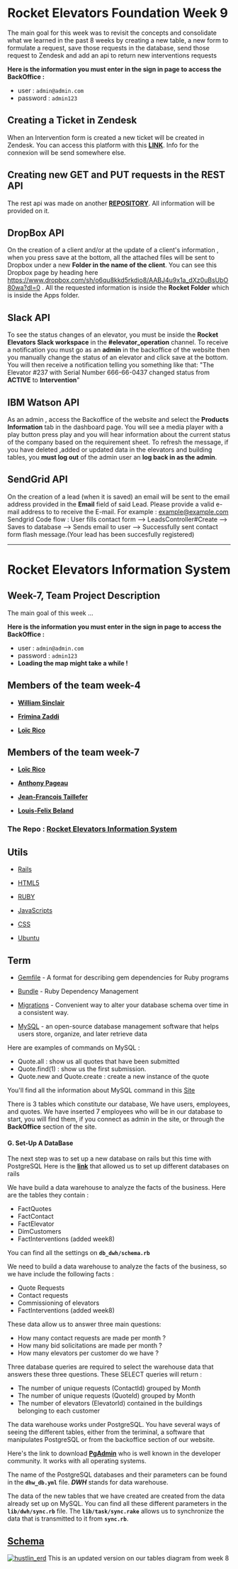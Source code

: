 # Rocket Elevators Foundation Week 9

The main goal for this week was to revisit the concepts and consolidate what we learned in the past 8 weeks by creating a new table, a new form to formulate a request, save those requests in the database, send those request to Zendesk and add an api to return new interventions requests

**Here is the information you must enter in the sign in page to access the BackOffice :**
 - user : `admin@admin.com`
 - password : `admin123`

## Creating a Ticket in Zendesk

When an Intervention form is created a new ticket will be created in Zendesk. You can access this platform with this **[LINK](https://apageau.zendesk.com/)**. Info for the connexion will be send somewhere else.

## Creating new GET and PUT requests in the REST API

The rest api was made on another **[REPOSITORY](https://github.com/AnthonyPageau/Rocket_Elevator_Foundation_Rest)**. All information will be provided on it.

## DropBox API
On the creation of a client  and/or at the update of a client's information , when you press save at the bottom, all the attached files will be sent to Dropbox under a new **Folder in the name of the client**. You can see this Dropbox page by heading here https://www.dropbox.com/sh/o6qu8kkd5rkdio8/AABJ4u9x1a_dXz0uBsUbO80wa?dl=0 . All the requested information is inside the **Rocket Folder** which is inside the Apps folder.

## Slack API
To see the status changes of an elevator, you must be inside the **Rocket Elevators Slack  workspace** in the **#elevator_operation** channel.
To receive a notification you must go as an **admin** in the backoffice of the website then you manually change the status of an elevator and click save at the bottom. You will then receive a notification telling you something like that: "The Elevator #237 with Serial Number 666-66-0437 changed status from **ACTIVE** to **Intervention**"
	 
## IBM Watson API 
As an admin , access the Backoffice of the website and select the **Products Information** tab in the dashboard page. You will see a media player with a play button press play and you will hear information about the current status of the company based on the requirement  sheet.
To refresh the message, if you have deleted ,added or updated data  in the elevators and building tables, you **must log out** of the admin user an **log back in as the admin**.
	
## SendGrid API
On the creation of a lead  (when it is saved) an email will be sent to the email address provided in the **Email** field of said Lead. Please provide a valid e-mail 	   address to to receive the E-mail. For example : example@example.com  
Sendgrid Code flow : User fills contact form --> LeadsController#Create --> Saves to database --> Sends email to user --> Successfully sent contact form flash 		   message.(Your lead has been succesfully registered)

--------------------------------------------------------------------------------------------------------------------------------------------------------------------------------



# Rocket Elevators Information System

## [](https://github.com/ricoloic/Rocket_Elevators_API#week-7-team-project-description)Week-7, Team Project Description

The main goal of this week ...

**Here is the information you must enter in the sign in page to access the BackOffice :**
 - user : `admin@admin.com`
 - password : `admin123`
 - **Loading the map might take a while !**
## Members of the team week-4

- **[William Sinclair](https://github.com/WilliamSinclairF)**

- **[Frimina Zaddi](https://github.com/frimina)**

- **[Loïc Rico](https://github.com/ricoloic)**

## Members of the team week-7

- **[Loïc Rico](https://github.com/ricoloic)**

- **[Anthony Pageau](https://github.com/ricoloic)**

- **[Jean-Francois Taillefer](https://github.com/ricoloic)**

- **[Louis-Felix Beland](https://github.com/ricoloic)**


### The Repo : [Rocket Elevators Information System](https://github.com/WilliamSinclairF/Rocket_Elevators_Information_System)

## Utils

- [Rails](https://guides.rubyonrails.org/)

- [HTML5](https://www.w3schools.com/html/)

- [RUBY](https://www.ruby-lang.org/)

- [JavaScripts](https://www.javascript.com/)

- [CSS](https://css-tricks.com/)

- [Ubuntu](https://www.microsoft.com/en-ca/p/ubuntu-1804-lts/9n9tngvndl3q?activetab=pivot:overviewtab)

## Term

 - [Gemfile](https://rubygems.org/) - A format for describing gem dependencies for Ruby programs

 - [Bundle](https://bundler.io/) - Ruby Dependency Management

 - [Migrations](https://edgeguides.rubyonrails.org/active_record_migrations.html) - Convenient way to alter your database schema over time in a consistent way.

 - [MySQL](https://www.mysql.com/) - an open-source database management software that helps users store, organize, and later retrieve data

Here are examples of commands on MySQL :

-   Quote.all : show us all quotes that have been submitted
-   Quote.find(1) : show us the first submission.
-   Quote.new and Quote.create : create a new instance of the quote

You'll find all the information about MySQL command in this  [Site](https://dev.mysql.com/doc/)

There is 3 tables which constitute our database, We have users, employees, and quotes. We have inserted 7 employees who will be in our database to start, you will find them, if you connect as admin in the site, or through the  **BackOffice**  section of the site.

#### [](https://github.com/ricoloic/Rocket_Elevators_API#g-set-up-a-database)G. Set-Up A DataBase

The next step was to set up a new database on rails but this time with PostgreSQL Here is the  **[link](https://medium.com/@primazp/multiple-databases-in-rails-part-1-setup-48f6d207685a)**  that allowed us to set up different databases on rails

We have build a data warehouse to analyze the facts of the business. Here are the tables they contain :

-   FactQuotes
-   FactContact
-   FactElevator
-   DimCustomers
- FactInterventions (added week8)

You can find all the settings on  **`db_dwh/schema.rb`**

We need to build a data warehouse to analyze the facts of the business, so we have include the following facts :

-   Quote Requests
-   Contact requests
-   Commissioning of elevators
- FactInterventions (added week8)

These data allow us to answer three main questions:

-   How many contact requests are made per month ?
-   How many bid solicitations are made per month ?
-   How many elevators per customer do we have ?

Three database queries are required to select the warehouse data that answers these three questions. These SELECT queries will return :

-   The number of unique requests (ContactId) grouped by Month
-   The number of unique requests (QuoteId) grouped by Month
-   The number of elevators (ElevatorId) contained in the buildings belonging to each customer

The data warehouse works under PostgreSQL. You have several ways of seeing the different tables, either from the teriminal, a software that manipulates PostgreSQL or from the backoffice section of our website.

Here's the link to download  **[PgAdmin](https://www.pgadmin.org/)**  who is well known in the developer community. It works with all operating systems.

The name of the PostgreSQL databases and their parameters can be found in the  **`dhw_db.yml`**  file.  _**DWH**_  stands for data warehouse.

The data of the new tables that we have created are created from the data already set up on MySQL. You can find all these different parameters in the  **`lib/dwh/sync.rb`**  file. The  **`lib/task/sync.rake`**  allows us to synchronize the data that is transmitted to it from  **`sync.rb`**.

## [](https://github.com/ricoloic/Rocket_Elevators_API#schema)[Schema](https://dbdiagram.io/d/5f92e1423a78976d7b78e81d)

[![hustlin_erd](https://i.imgur.com/qki9Kjw.png)](https://i.imgur.com/qki9Kjw.png)
This is an updated version on our tables diagram from week 8
